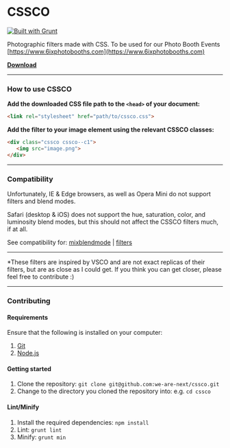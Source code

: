 # CSSCO

[![Built with Grunt](https://cdn.gruntjs.com/builtwith.svg)](http://gruntjs.com/)

Photographic filters made with CSS. To be used for our Photo Booth Events [https://www.6ixphotobooths.com](https://www.6ixphotobooths.com)

**[Download](https://raw.githubusercontent.com/we-are-next/cssco/master/cssco.css)**

___

### How to use CSSCO
**Add the downloaded CSS file path to the `<head>` of your document:**

``` html
<link rel="stylesheet" href="path/to/cssco.css">
```


**Add the filter to your image element using the relevant CSSCO classes:**

``` html
<div class="cssco cssco--c1">
   <img src="image.png">
</div>
```

___

### Compatibility

Unfortunately, IE & Edge browsers, as well as Opera Mini do not support filters and blend modes.

Safari (desktop & iOS) does not support the hue, saturation, color, and luminosity blend modes, but this should not affect the CSSCO filters much, if at all.

See compatibility for: [mixblendmode](http://caniuse.com/#feat=css-mixblendmode) | [filters](http://caniuse.com/#feat=css-filters)

___

*These filters are inspired by VSCO and are not exact replicas of their filters, but are as close as I could get. If you think you can get closer, please feel free to contribute :)

___

### Contributing

#### Requirements

Ensure that the following is installed on your computer:

1. [Git](http://git-scm.com/downloads)
2. [Node.js](https://nodejs.org/en/download)

#### Getting started

1. Clone the repository: `git clone git@github.com:we-are-next/cssco.git`
2. Change to the directory you cloned the repository into: e.g. `cd cssco`

#### Lint/Minify

1. Install the required dependencies: `npm install`
2. Lint: `grunt lint`
3. Minify: `grunt min`
